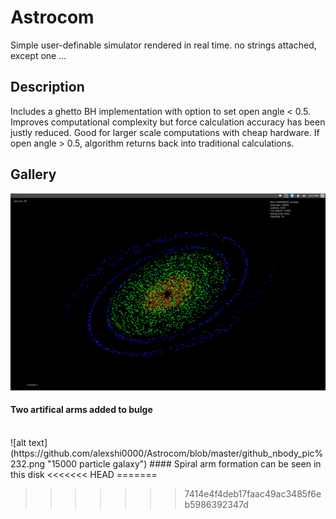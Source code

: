 # Astrocom
Simple user-definable simulator rendered in real time. no strings attached, except one ...
## Description
Includes a ghetto BH implementation with option to set open angle < 0.5. Improves computational complexity but force calculation accuracy has been justly reduced. Good for larger scale computations with cheap hardware. If open angle > 0.5, algorithm returns back into traditional calculations.
## Gallery
![alt text](https://github.com/alexshi0000/Astrocom/blob/master/github_nbody_pic%231.png "artifical spiral arms")
#### Two artifical arms added to bulge
<br>
![alt text](https://github.com/alexshi0000/Astrocom/blob/master/github_nbody_pic%232.png "15000 particle galaxy")
#### Spiral arm formation can be seen in this disk
<<<<<<< HEAD
=======



>>>>>>> 7414e4f4deb17faac49ac3485f6eb5986392347d
